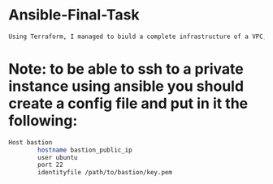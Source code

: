 # Ansible-Final-Task

```bash
Using Terraform, I managed to biuld a complete infrastructure of a VPC, Nat & Internet Gateway, 1 public load balancer, 1 public instance & two private instances to deploy Nexus & SonarQube.
```
# Note: to be able to ssh to a private instance using ansible you should create a config file and put in it the following:

```bash
Host bastion
        hostname bastion_public_ip
        user ubuntu
        port 22
        identityfile /path/to/bastion/key.pem
```
